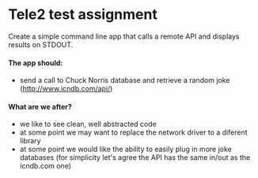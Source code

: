 # Tele2 test assignment

Create a simple command line app that calls a remote API and displays results on STDOUT.  
#### The app should:  
- send a call to Chuck Norris database and retrieve a random joke (http://www.icndb.com/api/)

#### What are we after?
- we like to see clean, well abstracted code
- at some point we may want to replace the network driver to a diferent library
- at some point we would like the ability to easily plug in more joke databases (for simplicity let&#39;s
agree the API has the same in/out as the icndb.com one)

